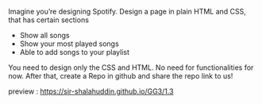 Imagine you’re designing Spotify. Design a page in plain HTML and CSS, that has
certain sections
- Show all songs
- Show your most played songs
- Able to add songs to your playlist

You need to design only the CSS and HTML. No need for functionalities for now.
After that, create a Repo in github and share the repo link to us!

preview : https://sir-shalahuddin.github.io/GG3/1.3
